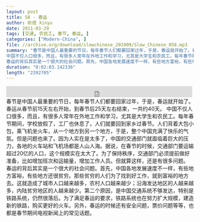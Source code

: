 ```yaml
---
layout: post
title: 58 - 春运
author: 昕煜 Xinyu
date: 2011-03-29
tags: [交通, 农民工, 春节, 春运, ]
categories: ["Modern-China", ]
file: //archive.org/download/slowchinese_201909/Slow_Chinese_058.mp3
summary: "春节是中国人最重要的节日，每年春节人们都要回家过年，于是，春运就开始了。春运从春节前15天左右开始，到春节后25天左右结束，一共约40天。
中国不仅人口很多，而且，有很多人常年在外地工作和学习，尤其是大学生和农民工。每年春节期间，学校放假了，工厂也休息了，人们就要回到家乡过春节。人们背着大包小包，乘飞机坐火车，从一个地方到另一个地方，于是，整个中国充满了快乐的气氛。但是问题也来了。因为人实在是太多了，中国的交通部门就面临着巨大的压力，各地的火车站和飞机场都是人山人海。据说，在春节的时候，交通部门要运输超过20亿的人口，这个规模实在太大了。为了保持秩序，交通部门必须提前做好准备，比如增加班次和运输量，增加工作人员。但就算这样，还是有很多问题。
春运的背后其实是一个很大的社会问题。首先，中国各地发展速度不一样，有些地方富裕，有些地方还很贫穷。那些贫穷的人们为了找到好工作，就到富裕的地方去。这就造成了城市人口越来越多，农村人口越来越少；沿海发达地区的人越来越多，内陆贫穷地区的人越来越少。第二个原因，是中国交通系统不够发达，特别是铁路系统，仍然很落后。为了满足春运的要求，铁路系统也在努力扩大规模，建造新的铁路，购买更好的火车。另外，春运的时候还有安全问题，票价问题等等，也都是春节期间电视新闻上的常见话题。"
duration: "0:02:03.142336"
length: "2392705"
---
```


<iframe src="https://archive.org/embed/slowchinese_201909/Slow_Chinese_058.mp3" width="500" height="30" frameborder="0" webkitallowfullscreen="true" mozallowfullscreen="true" allowfullscreen></iframe>
春节是中国人最重要的节日，每年春节人们都要回家过年，于是，春运就开始了。春运从春节前15天左右开始，到春节后25天左右结束，一共约40天。
中国不仅人口很多，而且，有很多人常年在外地工作和学习，尤其是大学生和农民工。每年春节期间，学校放假了，工厂也休息了，人们就要回到家乡过春节。人们背着大包小包，乘飞机坐火车，从一个地方到另一个地方，于是，整个中国充满了快乐的气氛。但是问题也来了。因为人实在是太多了，中国的交通部门就面临着巨大的压力，各地的火车站和飞机场都是人山人海。据说，在春节的时候，交通部门要运输超过20亿的人口，这个规模实在太大了。为了保持秩序，交通部门必须提前做好准备，比如增加班次和运输量，增加工作人员。但就算这样，还是有很多问题。
春运的背后其实是一个很大的社会问题。首先，中国各地发展速度不一样，有些地方富裕，有些地方还很贫穷。那些贫穷的人们为了找到好工作，就到富裕的地方去。这就造成了城市人口越来越多，农村人口越来越少；沿海发达地区的人越来越多，内陆贫穷地区的人越来越少。第二个原因，是中国交通系统不够发达，特别是铁路系统，仍然很落后。为了满足春运的要求，铁路系统也在努力扩大规模，建造新的铁路，购买更好的火车。另外，春运的时候还有安全问题，票价问题等等，也都是春节期间电视新闻上的常见话题。